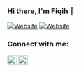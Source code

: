 ### Hi there, I'm Fiqih 👋

[![Website](https://img.shields.io/website?label=Infoteks17.my.id&style=for-the-badge&url=https%3A%2F%2Fcodestackr.com)](https://infoteks17.my.id)
[![Website](https://img.shields.io/website?label=Pencarijob.com&style=for-the-badge&url=https%3A%2F%2Fcodestackr.com)](https://pencarijob.com)

### Connect with me:

[<img align="left" alt="fiqih16 | Instagram" width="22px" src="https://cdn.jsdelivr.net/npm/simple-icons@v3/icons/instagram.svg" />][instagram]
[<img align="left" alt="fiqih16 | Instagram" width="22px" src="https://cdn.jsdelivr.net/npm/simple-icons@v3/icons/facebook.svg" />][facebook]

<br />
<br />


[website]: https://infoteks17.my.id
[instagram]: https://instagram.com/fiqih.png
[facebook]: https://facebook.com/fiqih
